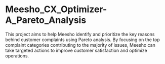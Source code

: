 # Meesho_CX_Optimizer-A_Pareto_Analysis
This project aims to help Meesho identify and prioritize the key reasons behind customer complaints using Pareto analysis. By focusing on the top complaint categories contributing to the majority of issues, Meesho can take targeted actions to improve customer satisfaction and optimize operations.
